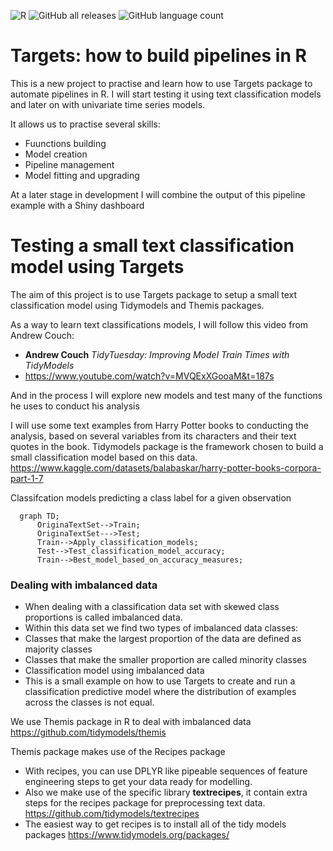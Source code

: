 ![R](https://img.shields.io/badge/r-%23276DC3.svg?style=for-the-badge&logo=r&logoColor=white)
![GitHub all releases](https://img.shields.io/github/downloads/Pablo-source/Targets_pipelines_howto/total?label=Downloads&style=flat-square)
![GitHub language count](https://img.shields.io/github/languages/count/Pablo-source/Targets_pipelines_howto)

# Targets: how to build pipelines in R

This is a new project to practise and learn how to use Targets package to automate pipelines in R. I will start testing it using text classification models and later on with univariate time series models.

It allows us to practise several skills: 

- Fuunctions building 
- Model creation
- Pipeline management
- Model fitting and upgrading  

At a later stage in development I will combine the output of this pipeline example with a Shiny dashboard

# Testing a small text classification model using Targets 

The aim of this project is to use  Targets package to setup a small text classification model using Tidymodels and Themis packages.

As a way to learn text classifications models, I will follow this video from Andrew Couch:
- **Andrew Couch** *TidyTuesday: Improving Model Train Times with TidyModels*
- https://www.youtube.com/watch?v=MVQExXGooaM&t=187s

And in the process I will explore new models and test many of the functions he uses to conduct his analysis

I will use some text examples from Harry Potter books to conducting the analysis, based on several variables from its characters and their text quotes in the book. Tidymodels package is the framework chosen to build a small classification model based on this data.
https://www.kaggle.com/datasets/balabaskar/harry-potter-books-corpora-part-1-7

Classifcation models predicting a class label for a given observation

```mermaid
  graph TD;
      OriginaTextSet-->Train;
      OriginaTextSet--->Test;
      Train-->Apply_classification_models;
      Test-->Test_classification_model_accuracy;
      Train-->Best_model_based_on_accuracy_measures;
```

### Dealing with imbalanced data 
-	When dealing with a classification data set with skewed class proportions is called imbalanced data. 
-	Within this data set we find two types of imbalanced data classes:
-	Classes that make the largest proportion of the data are defined as majority classes
-	Classes that make the smaller proportion are called minority classes
-	Classification model using imbalanced data
-	This is a small example on how to use Targets to create and run a classification predictive model where the distribution of examples across the classes is not equal.

We use Themis package in R to deal with imbalanced data
https://github.com/tidymodels/themis

Themis package makes use of the Recipes package
-	With recipes, you can use DPLYR like pipeable sequences of feature engineering steps to get your data ready for modelling.
- Also we make use of the specific library **textrecipes**, it contain extra steps for the recipes package for preprocessing text data.
https://github.com/tidymodels/textrecipes
-	The easiest way to get recipes is to install all of the tidy models packages
https://www.tidymodels.org/packages/

